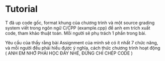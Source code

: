 # Tutorial

T đã up code gốc, format khung của chương trình và một source grading system viết trong ngôn ngữ C/CPP (example.cpp) để anh em trích xuất code, tham khảo thuật toán. Mỗi người sẽ phụ trách 1 phần trong bài.

Yêu cầu của thầy rằng bài Assignment của mình sẽ có ít nhất 7 chức năng, và mỗi người đều phải hiểu được ý nghĩa, cách thức chương trình hoạt động ( ANH EM NHỚ PHẢI HỌC ĐẤY NHÉ, ĐỪNG CHỈ CHÉP CODE )

